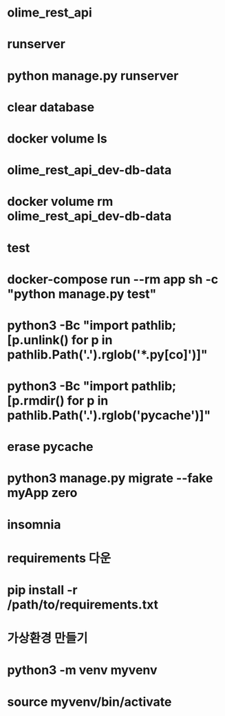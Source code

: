 # olime_rest_api

# runserver
# python manage.py runserver

# clear database
# docker volume ls
# olime_rest_api_dev-db-data
# docker volume rm olime_rest_api_dev-db-data


# test
# docker-compose run --rm app sh -c "python manage.py test"

# python3 -Bc "import pathlib; [p.unlink() for p in pathlib.Path('.').rglob('*.py[co]')]"
# python3 -Bc "import pathlib; [p.rmdir() for p in pathlib.Path('.').rglob('__pycache__')]"
# erase pycache

# python3 manage.py migrate --fake myApp zero
# insomnia

# requirements 다운
# pip install -r /path/to/requirements.txt

# 가상환경 만들기
# python3 -m venv myvenv
# source myvenv/bin/activate
